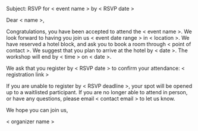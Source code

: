Subject: RSVP for < event name > by < RSVP date >

Dear < name >,

Congratulations, you have been accepted to attend the < event name >. We look forward to having you join us < event date range > in < location >.  We have reserved a hotel block, and ask you to book a room through < point of contact >. We suggest that you plan to arrive at the hotel by < date >. The workshop will end by < time > on < date >. 

We ask that you register by < RSVP date > to confirm your attendance:
< registration link >

If you are unable to register by < RSVP deadline >, your spot will be opened up to a waitlisted participant. If you are no longer able to attend in person, or have any questions, please email < contact email > to let us know. 

We hope you can join us,

< organizer name >
